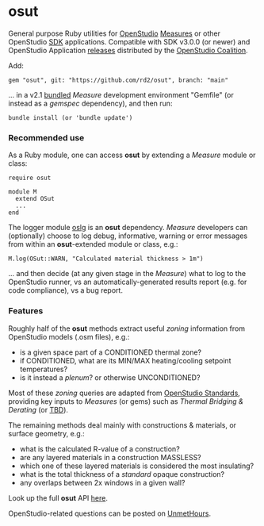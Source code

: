 # osut

General purpose Ruby utilities for [OpenStudio](https://openstudio-sdk-documentation.s3.amazonaws.com/index.html) [Measures](https://nrel.github.io/OpenStudio-user-documentation/reference/measure_writing_guide/) or other OpenStudio [SDK](https://openstudio-sdk-documentation.s3.amazonaws.com/index.html) applications. Compatible with SDK v3.0.0 (or newer) and OpenStudio Application [releases](https://github.com/openstudiocoalition/OpenStudioApplication/releases?page=2) distributed by the [OpenStudio Coalition](https://openstudiocoalition.org).

Add:

```
gem "osut", git: "https://github.com/rd2/osut", branch: "main"
```

... in a v2.1 [bundled](https://bundler.io) _Measure_ development environment "Gemfile" (or instead as a _gemspec_ dependency), and then run:

```
bundle install (or 'bundle update')
```
### Recommended use

As a Ruby module, one can access __osut__ by extending a _Measure_ module or class:

```
require osut

module M
  extend OSut
  ...
end
```
The logger module [oslg](https://github.com/rd2/oslg) is an __osut__ dependency. _Measure_ developers can (optionally) choose to log debug, informative, warning or error messages from within an __osut__-extended module or class, e.g.:

```
M.log(OSut::WARN, "Calculated material thickness > 1m")
```
... and then decide (at any given stage in the _Measure_) what to log to the OpenStudio runner, vs an automatically-generated results report (e.g. for code compliance), vs a bug report.

### Features

Roughly half of the __osut__ methods extract useful _zoning_ information from OpenStudio models (.osm files), e.g.:
- is a given space part of a CONDITIONED thermal zone?
- if CONDITIONED, what are its MIN/MAX heating/cooling setpoint temperatures?
- is it instead a _plenum_? or otherwise UNCONDITIONED?

Most of these _zoning_ queries are adapted from [OpenStudio Standards](https://github.com/NREL/openstudio-standards/blob/master/lib/openstudio-standards/standards/Standards.ThermalZone.rb), providing key inputs to _Measures_ (or gems) such as _Thermal Bridging & Derating_ (or [TBD](https://github.com/rd2/tbd)).

The remaining methods deal mainly with constructions & materials, or surface geometry, e.g.:  

- what is the calculated R-value of a construction?
- are any layered materials in a construction MASSLESS?
- which one of these layered materials is considered the most insulating?
- what is the total thickness of a _standard_ opaque construction?
- any overlaps between 2x windows in a given wall?

Look up the full __osut__ API [here](https://www.rubydoc.info/gems/osut).

OpenStudio-related questions can be posted on [UnmetHours](https://unmethours.com/questions/).

